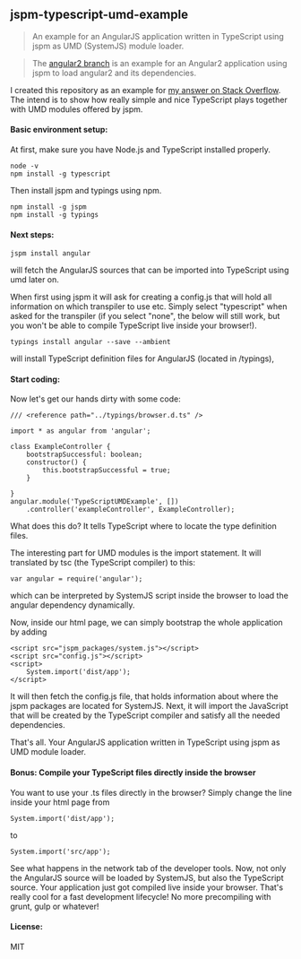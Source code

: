 ## jspm-typescript-umd-example

> An example for an AngularJS application written in TypeScript using jspm as UMD (SystemJS) module loader.

> The [angular2 branch](https://github.com/ConcurrentHashMap/jspm-typescript-umd-example/tree/angular2) is an example for an Angular2 application using jspm to load angular2 and its dependencies.
 
I created this repository as an example for [my answer on Stack Overflow](http://stackoverflow.com/a/32024545/1993402).
The intend is to show how really simple and nice TypeScript plays together with UMD modules offered by jspm.


#### Basic environment setup:

At first, make sure you have Node.js and TypeScript installed properly.

```
node -v
npm install -g typescript
```

Then install jspm and typings using npm.

```
npm install -g jspm
npm install -g typings
```

#### Next steps:

```
jspm install angular
```

will fetch the AngularJS sources that can be imported into TypeScript using umd later on.

When first using jspm it will ask for creating a config.js that will hold all information on which transpiler to use etc.
Simply select "typescript" when asked for the transpiler (if you select "none", the below will still work, but you won't be able to compile TypeScript live inside your browser!).

```
typings install angular --save --ambient
```

will install TypeScript definition files for AngularJS (located in /typings),


#### Start coding:

Now let's get our hands dirty with some code:

```
/// <reference path="../typings/browser.d.ts" />

import * as angular from 'angular';

class ExampleController {
	bootstrapSuccessful: boolean;
	constructor() {
		this.bootstrapSuccessful = true;
	}

}
angular.module('TypeScriptUMDExample', [])
	.controller('exampleController', ExampleController);
```

What does this do? It tells TypeScript where to locate the type definition files.

The interesting part for UMD modules is the import statement. It will translated by tsc (the TypeScript compiler) to this:

```
var angular = require('angular');
```

which can be interpreted by SystemJS script inside the browser to load the angular dependency dynamically.

Now, inside our html page, we can simply bootstrap the whole application by adding

```
<script src="jspm_packages/system.js"></script>
<script src="config.js"></script>
<script>
	System.import('dist/app');
</script>
```

It will then fetch the config.js file, that holds information about where the jspm packages are located for SystemJS.
Next, it will import the JavaScript that will be created by the TypeScript compiler and satisfy all the needed dependencies.

That's all. Your AngularJS application written in TypeScript using jspm as UMD module loader.

#### Bonus: Compile your TypeScript files directly inside the browser

You want to use your .ts files directly in the browser? Simply change the line inside your html page from

```
System.import('dist/app');
```

to

```
System.import('src/app');
```

See what happens in the network tab of the developer tools. Now, not only the AngularJS source will be loaded by SystemJS, but also the TypeScript source.
Your application just got compiled live inside your browser. That's really cool for a fast development lifecycle! No more precompiling with grunt, gulp or whatever!


#### License:

MIT
